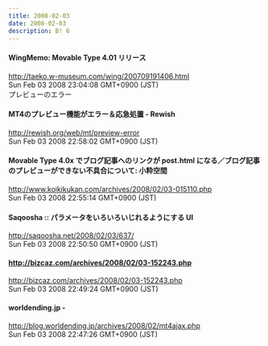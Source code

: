 ```yaml
---
title: 2008-02-03
date: 2008-02-03
description: B! 6
---
```


#### WingMemo: Movable Type 4.01 リリース
http://taeko.w-museum.com/wing/200709191406.html<br>
Sun Feb 03 2008 23:04:08 GMT+0900 (JST)<br>
プレビューのエラー


#### MT4のプレビュー機能がエラー＆応急処置 - Rewish
http://rewish.org/web/mt/preview-error<br>
Sun Feb 03 2008 22:58:02 GMT+0900 (JST)<br>


#### Movable Type 4.0x でブログ記事へのリンクが post.html になる／ブログ記事のプレビューができない不具合について: 小粋空間
http://www.koikikukan.com/archives/2008/02/03-015110.php<br>
Sun Feb 03 2008 22:55:14 GMT+0900 (JST)<br>


#### Saqoosha :: パラメータをいろいろいじれるようにする UI
http://saqoosha.net/2008/02/03/637/<br>
Sun Feb 03 2008 22:50:50 GMT+0900 (JST)<br>


#### http://bizcaz.com/archives/2008/02/03-152243.php
http://bizcaz.com/archives/2008/02/03-152243.php<br>
Sun Feb 03 2008 22:49:24 GMT+0900 (JST)<br>


#### worldending.jp - 
http://blog.worldending.jp/archives/2008/02/mt4ajax.php<br>
Sun Feb 03 2008 22:47:26 GMT+0900 (JST)<br>


